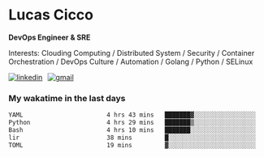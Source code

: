 # Lucas Cicco

**DevOps Engineer & SRE**

Interests: Clouding Computing / Distributed System / Security / Container Orchestration / DevOps Culture / Automation / Golang / Python / SELinux
 
<div style="display: flex; align-items: center; gap: 10px;">
  <a href="https://www.linkedin.com/in/lucas-vitor-de-cicco" target="_blank">
    <img
      src="https://img.shields.io/badge/-LinkedIn-%230077B5?style=for-the-badge&logo=linkedin&logoColor=white"
      alt="linkedin"
      target="_blank" 
    />
  </a>
  <a href="mailto:lucasvitorx1@gmail.com">
      <img
        src="https://img.shields.io/badge/-Gmail-%23333?style=for-the-badge&logo=gmail&logoColor=white"
        alt="gmail"
        target="_blank"
      />
  </a>
</div>

### My wakatime in the last days

<!--START_SECTION:waka-->

```txt
YAML                       4 hrs 43 mins   ███████▓░░░░░░░░░░░░░░░░░   31.25 %
Python                     4 hrs 29 mins   ███████▒░░░░░░░░░░░░░░░░░   29.72 %
Bash                       4 hrs 10 mins   ███████░░░░░░░░░░░░░░░░░░   27.59 %
lir                        38 mins         █░░░░░░░░░░░░░░░░░░░░░░░░   04.19 %
TOML                       19 mins         ▓░░░░░░░░░░░░░░░░░░░░░░░░   02.13 %
```

<!--END_SECTION:waka-->
